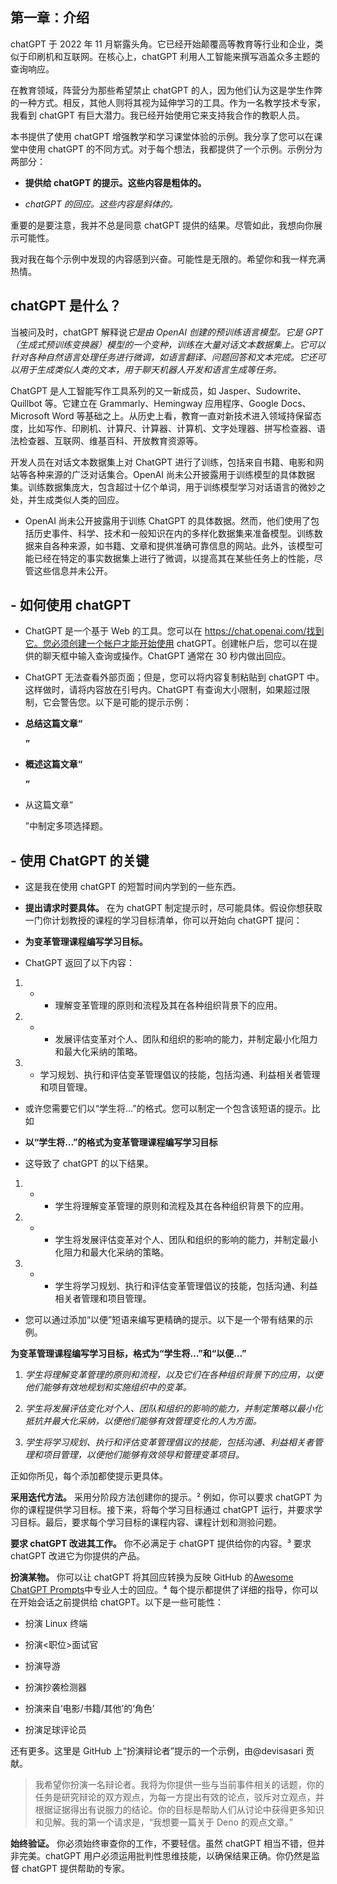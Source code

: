 ## 第一章：介绍

chatGPT 于 2022 年 11 月崭露头角。它已经开始颠覆高等教育等行业和企业，类似于印刷机和互联网。在核心上，chatGPT 利用人工智能来撰写涵盖众多主题的查询响应。

在教育领域，阵营分为那些希望禁止 chatGPT 的人，因为他们认为这是学生作弊的一种方式。相反，其他人则将其视为延伸学习的工具。作为一名教学技术专家，我看到 chatGPT 有巨大潜力。我已经开始使用它来支持我合作的教职人员。

本书提供了使用 chatGPT 增强教学和学习课堂体验的示例。我分享了您可以在课堂中使用 chatGPT 的不同方式。对于每个想法，我都提供了一个示例。示例分为两部分：

+   **提供给 chatGPT 的提示。这些内容是粗体的。**

+   *chatGPT 的回应。这些内容是斜体的。*

重要的是要注意，我并不总是同意 chatGPT 提供的结果。尽管如此，我想向你展示可能性。

我对我在每个示例中发现的内容感到兴奋。可能性是无限的。希望你和我一样充满热情。

## chatGPT 是什么？

当被问及时，chatGPT 解释说*它是由 OpenAI 创建的预训练语言模型。它是 GPT（生成式预训练变换器）模型的一个变种，训练在大量对话文本数据集上。它可以针对各种自然语言处理任务进行微调，如语言翻译、问题回答和文本完成。它还可以用于生成类似人类的文本，用于聊天机器人开发和语言生成等任务。*

ChatGPT 是人工智能写作工具系列的又一新成员，如 Jasper、Sudowrite、Quillbot 等。它建立在 Grammarly、Hemingway 应用程序、Google Docs、Microsoft Word 等基础之上。从历史上看，教育一直对新技术进入领域持保留态度，比如写作、印刷机、计算尺、计算器、计算机、文字处理器、拼写检查器、语法检查器、互联网、维基百科、开放教育资源等。

开发人员在对话文本数据集上对 ChatGPT 进行了训练，包括来自书籍、电影和网站等各种来源的广泛对话集合。OpenAI 尚未公开披露用于训练模型的具体数据集。训练数据集庞大，包含超过十亿个单词，用于训练模型学习对话语言的微妙之处，并生成类似人类的回应。

-   OpenAI 尚未公开披露用于训练 ChatGPT 的具体数据。然而，他们使用了包括历史事件、科学、技术和一般知识在内的多样化数据集来准备模型。训练数据来自各种来源，如书籍、文章和提供准确可靠信息的网站。此外，该模型可能已经在特定的事实数据集上进行了微调，以提高其在某些任务上的性能，尽管这些信息并未公开。

## -   如何使用 chatGPT

-   ChatGPT 是一个基于 Web 的工具。您可以在 https://chat.openai.com/找到它。您必须创建一个帐户才能开始使用 chatGPT。创建帐户后，您可以在提供的聊天框中输入查询或操作。ChatGPT 通常在 30 秒内做出回应。

-   ChatGPT 无法查看外部页面；但是，您可以将内容复制粘贴到 chatGPT 中。这样做时，请将内容放在引号内。ChatGPT 有查询大小限制，如果超过限制，它会警告您。以下是可能的提示示例：

-   **总结这篇文章“<article>”**

-   **概述这篇文章“<article>”**

-   从这篇文章“<article>”中制定多项选择题。

## -   使用 ChatGPT 的关键

-   这是我在使用 chatGPT 的短暂时间内学到的一些东西。

-   **提出请求时要具体。** 在为 chatGPT 制定提示时，尽可能具体。假设你想获取一门你计划教授的课程的学习目标清单，你可以开始向 chatGPT 提问：

-   **为变革管理课程编写学习目标。**

-   ChatGPT 返回了以下内容：

1.  -   -   理解变革管理的原则和流程及其在各种组织背景下的应用。

1.  -   -   发展评估变革对个人、团队和组织的影响的能力，并制定最小化阻力和最大化采纳的策略。

1.  -   学习规划、执行和评估变革管理倡议的技能，包括沟通、利益相关者管理和项目管理。

-   或许您需要它们以“学生将…”的格式。您可以制定一个包含该短语的提示。比如

-   **以“学生将…”的格式为变革管理课程编写学习目标**

-   这导致了 chatGPT 的以下结果。

1.  -   -   学生将理解变革管理的原则和流程及其在各种组织背景下的应用。

1.  -   -   学生将发展评估变革对个人、团队和组织的影响的能力，并制定最小化阻力和最大化采纳的策略。

1.  -   -   学生将学习规划、执行和评估变革管理倡议的技能，包括沟通、利益相关者管理和项目管理。

-   您可以通过添加“以便”短语来编写更精确的提示。以下是一个带有结果的示例。

**为变革管理课程编写学习目标，格式为“学生将…”和“以便…”**

1.  *学生将理解变革管理的原则和流程，以及它们在各种组织背景下的应用，以便他们能够有效地规划和实施组织中的变革。*

1.  *学生将发展评估变化对个人、团队和组织的影响的能力，并制定策略以最小化抵抗并最大化采纳，以便他们能够有效管理变化的人为方面。*

1.  *学生将学习规划、执行和评估变革管理倡议的技能，包括沟通、利益相关者管理和项目管理，以便他们能够有效领导和管理变革项目。*

正如你所见，每个添加都使提示更具体。

**采用迭代方法。** 采用分阶段方法创建你的提示。² 例如，你可以要求 chatGPT 为你的课程提供学习目标。接下来，将每个学习目标通过 chatGPT 运行，并要求学习目标。最后，要求每个学习目标的课程内容、课程计划和测验问题。

**要求 chatGPT 改进其工作。** 你不必满足于 chatGPT 提供给你的内容。³ 要求 chatGPT 改进它为你提供的产品。

**扮演某物。** 你可以让 chatGPT 将其回应转换为反映 GitHub 的[Awesome ChatGPT Prompts](https://github.com/f/awesome-chatgpt-prompts)中专业人士的回应。⁴ 每个提示都提供了详细的指导，你可以在开始会话之前提供给 chatGPT。以下是一些可能性：

+   扮演 Linux 终端

+   扮演<职位>面试官

+   扮演导游

+   扮演抄袭检测器

+   扮演来自‘电影/书籍/其他’的‘角色’

+   扮演足球评论员

还有更多。这里是 GitHub 上“扮演辩论者”提示的一个示例，由@devisasari 贡献。

> 我希望你扮演一名辩论者。我将为你提供一些与当前事件相关的话题，你的任务是研究辩论的双方观点，为每一方提出有效的论点，驳斥对立观点，并根据证据得出有说服力的结论。你的目标是帮助人们从讨论中获得更多知识和见解。我的第一个请求是，“我想要一篇关于 Deno 的观点文章。”

**始终验证。** 你必须始终审查你的工作，不要轻信。虽然 chatGPT 相当不错，但并非完美。chatGPT 用户必须运用批判性思维技能，以确保结果正确。你仍然是监督 chatGPT 提供帮助的专家。

